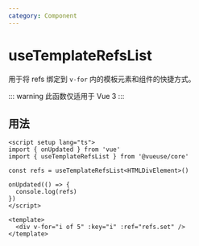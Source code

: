 ```yaml
---
category: Component
---
```


# useTemplateRefsList

用于将 refs 绑定到 `v-for` 内的模板元素和组件的快捷方式。

::: warning
此函数仅适用于 Vue 3
:::

## 用法

```vue
<script setup lang="ts">
import { onUpdated } from 'vue'
import { useTemplateRefsList } from '@vueuse/core'

const refs = useTemplateRefsList<HTMLDivElement>()

onUpdated(() => {
  console.log(refs)
})
</script>

<template>
  <div v-for="i of 5" :key="i" :ref="refs.set" />
</template>
```
